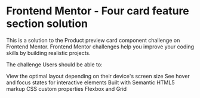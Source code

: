 # Frontend Mentor - Four card feature section solution
This is a solution to the Product preview card component challenge on Frontend Mentor. Frontend Mentor challenges help you improve your coding skills by building realistic projects.

The challenge
Users should be able to:

View the optimal layout depending on their device's screen size
See hover and focus states for interactive elements
Built with
Semantic HTML5 markup
CSS custom properties
Flexbox and Grid
